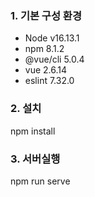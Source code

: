 ### 1. 기본 구성 환경
- Node v16.13.1
- npm 8.1.2
- @vue/cli 5.0.4
- vue 2.6.14
- eslint 7.32.0

### 2. 설치
npm install

### 3. 서버실행
npm run serve